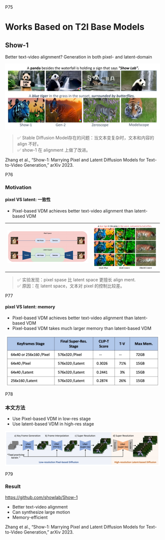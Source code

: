 P75   
# Works Based on T2I Base Models

## Show-1

Better text-video alignment? Generation in both pixel- and latent-domain

![](../../assets/08-75.png) 

> &#x2705; Stable Diffusion Model存在的问题：当文本变复杂时，文本和内容的 align 不好。  
> &#x2705; show-1 在 alignment 上做了改进。   

Zhang et al., “Show-1: Marrying Pixel and Latent Diffusion Models for Text-to-Video Generation,” arXiv 2023.    

P76   
### **Motivation**

#### pixel VS latent: 一致性
 - Pixel-based VDM achieves better text-video alignment than latent-based VDM   

|||
|--|--|
| ![](../../assets/08-76-1.png) | ![](../../assets/08-76-2.png) |

> &#x2705; 实验发现：pixel spase 比 latent space 更擅长 align ment.   
> &#x2705; 原因：在 latent space，文本对 pixel 的控制比较差。   

P77   
#### pixel VS latent: memory

 - Pixel-based VDM achieves better text-video alignment than latent-based VDM   
 - Pixel-based VDM takes much larger memory than latent-based VDM    

![](../../assets/08-77.png)  


P78   
### 本文方法 

 - Use Pixel-based VDM in low-res stage   
 - Use latent-based VDM in high-res stage   

![](../../assets/08-78.png) 


P79   
### Result

<https://github.com/showlab/Show-1>

 - Better text-video alignment   
 - Can synthesize large motion   
 - Memory-efficient   

Zhang et al., “Show-1: Marrying Pixel and Latent Diffusion Models for Text-to-Video Generation,” arXiv 2023.   

